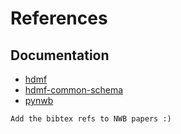 # References

## Documentation

- [hdmf](https://hdmf.readthedocs.io/en/stable/)
- [hdmf-common-schema](https://hdmf-common-schema.readthedocs.io/en/stable/)
- [pynwb](https://pynwb.readthedocs.io/en/latest/)

```{todo}
Add the bibtex refs to NWB papers :)
```